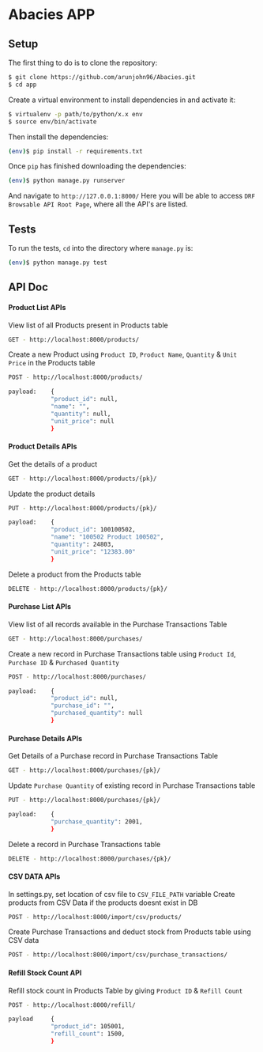 # Abacies APP

## Setup

The first thing to do is to clone the repository:

```sh
$ git clone https://github.com/arunjohn96/Abacies.git
$ cd app
```
Create a virtual environment to install dependencies in and activate it:

```sh
$ virtualenv -p path/to/python/x.x env
$ source env/bin/activate
```

Then install the dependencies:

```sh
(env)$ pip install -r requirements.txt
```

Once `pip` has finished downloading the dependencies:
```sh
(env)$ python manage.py runserver
```
And navigate to `http://127.0.0.1:8000/`
Here you will be able to access `DRF Browsable API Root Page`, where all the API's are listed.

## Tests

To run the tests, `cd` into the directory where `manage.py` is:
```sh
(env)$ python manage.py test
```

## API Doc

#### Product List APIs
View list of all Products present in Products table
```sh
GET - http://localhost:8000/products/
```
Create a new Product using  `Product ID`, `Product Name`, `Quantity` & `Unit Price` in the Products table
```sh
POST - http://localhost:8000/products/   

payload:    {
            "product_id": null,
            "name": "",
            "quantity": null,
            "unit_price": null
            }
```

#### Product Details APIs
Get the details of a product
```sh
GET - http://localhost:8000/products/{pk}/
```
Update the product details
```sh
PUT - http://localhost:8000/products/{pk}/   

payload:    {
            "product_id": 100100502,
            "name": "100502 Product 100502",
            "quantity": 24803,
            "unit_price": "12383.00"
            }
```
Delete a product from the Products table
```sh
DELETE - http://localhost:8000/products/{pk}/
```

#### Purchase List APIs
View list of all records available in the Purchase Transactions Table
```sh
GET - http://localhost:8000/purchases/
```
Create a new record in Purchase Transactions table using `Product Id`, `Purchase ID` & `Purchased Quantity`
```sh
POST - http://localhost:8000/purchases/   

payload:    {
            "product_id": null,
            "purchase_id": "",
            "purchased_quantity": null
            }
```

#### Purchase Details APIs
Get Details of a Purchase record in Purchase Transactions Table
```sh
GET - http://localhost:8000/purchases/{pk}/
```
Update `Purchase Quantity` of existing record in Purchase Transactions table
```sh
PUT - http://localhost:8000/purchases/{pk}/

payload:    {
            "purchase_quantity": 2001,
            }
```
Delete a record in Purchase Transactions table
```sh
DELETE - http://localhost:8000/purchases/{pk}/
```

#### CSV DATA APIs
In settings.py, set location of csv file to `CSV_FILE_PATH` variable
Create products from CSV Data if the products doesnt exist in DB
```sh
POST - http://localhost:8000/import/csv/products/
```
Create Purchase Transactions and deduct stock from Products table using CSV data
```sh
POST - http://localhost:8000/import/csv/purchase_transactions/
```

#### Refill Stock Count API
Refill stock count in Products Table by giving `Product ID` & `Refill Count`
```sh
POST - http://localhost:8000/refill/

payload     {
            "product_id": 105001,
            "refill_count": 1500,
            }
```
